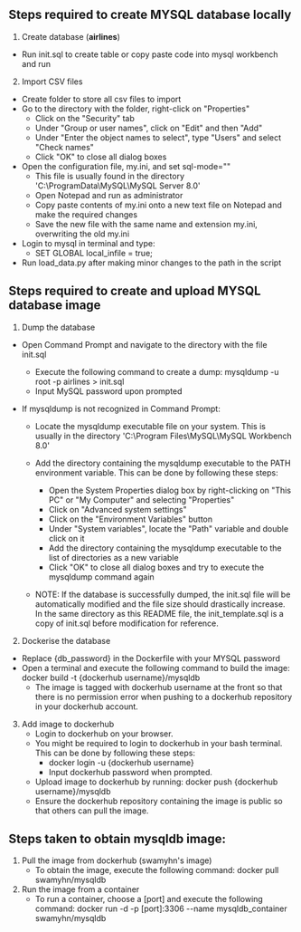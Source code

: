## Steps required to create MYSQL database locally

1. Create database (**airlines**)
- Run init.sql to create table or copy paste code into mysql workbench and run
2. Import CSV files
- Create folder to store all csv files to import
- Go to the directory with the folder, right-click on "Properties"
    - Click on the "Security" tab
    - Under "Group or user names", click on "Edit" and then "Add"
    - Under "Enter the object names to select", type "Users" and select "Check names"
    - Click "OK" to close all dialog boxes
- Open the configuration file, my.ini, and set sql-mode=""
    - This file is usually found in the directory 'C:\ProgramData\MySQL\MySQL Server 8.0'
    - Open Notepad and run as administrator
    - Copy paste contents of my.ini onto a new text file on Notepad and make the required changes
    - Save the new file with the same name and extension my.ini, overwriting the old my.ini
- Login to mysql in terminal and type:
    - SET GLOBAL local_infile = true;
- Run load_data.py after making minor changes to the path in the script

## Steps required to create and upload MYSQL database image

1. Dump the database
- Open Command Prompt and navigate to the directory with the file init.sql
    - Execute the following command to create a dump:
        mysqldump -u root -p airlines > init.sql
    - Input MySQL password upon prompted

- If mysqldump is not recognized in Command Prompt: 
    - Locate the mysqldump executable file on your system. This is usually in the directory 'C:\Program Files\MySQL\MySQL Workbench 8.0'
    - Add the directory containing the mysqldump executable to the PATH environment variable. This can be done by following these steps:
        - Open the System Properties dialog box by right-clicking on "This PC" or "My Computer" and selecting "Properties"
        - Click on "Advanced system settings"
        - Click on the "Environment Variables" button
        - Under "System variables", locate the "Path" variable and double click on it
        - Add the directory containing the mysqldump executable to the list of directories as a new variable
        - Click "OK" to close all dialog boxes and try to execute the mysqldump command again

    - NOTE: If the database is successfully dumped, the init.sql file will be automatically modified and the file size should drastically increase. In the same directory as this README file, the init_template.sql is a copy of init.sql before modification for reference.

2. Dockerise the database
- Replace {db_password} in the Dockerfile with your MYSQL password
- Open a terminal and execute the following command to build the image:
    docker build -t {dockerhub username}/mysqldb 
    - The image is tagged with dockerhub username at the front so that there is no permission error when pushing to a dockerhub repository in your dockerhub account.

3. Add image to dockerhub
    - Login to dockerhub on your browser.
    - You might be required to login to dockerhub in your bash terminal. This can be done by following these steps:
        - docker login -u {dockerhub username}
        - Input dockerhub password when prompted.
    - Upload image to dockerhub by running:
        docker push {dockerhub username}/mysqldb
    - Ensure the dockerhub repository containing the image is public so that others can pull the image.

## Steps taken to obtain mysqldb image:

1. Pull the image from dockerhub (swamyhn's image)
    - To obtain the image, execute the following command:
        docker pull swamyhn/mysqldb
2. Run the image from a container
    - To run a container, choose a [port] and execute the following command:
        docker run -d -p [port]:3306 --name mysqldb_container swamyhn/mysqldb